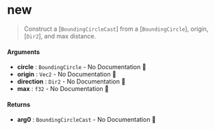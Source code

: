 # new

>  Construct a [`BoundingCircleCast`] from a [`BoundingCircle`], origin, [`Dir2`], and max distance.

#### Arguments

- **circle** : `BoundingCircle` \- No Documentation 🚧
- **origin** : `Vec2` \- No Documentation 🚧
- **direction** : `Dir2` \- No Documentation 🚧
- **max** : `f32` \- No Documentation 🚧

#### Returns

- **arg0** : `BoundingCircleCast` \- No Documentation 🚧